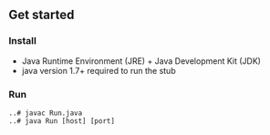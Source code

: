 
## Get started

### Install

* Java Runtime Environment (JRE) + Java Development Kit (JDK)
* java version 1.7+ required to run the stub

### Run

```
..# javac Run.java
..# java Run [host] [port]
```
